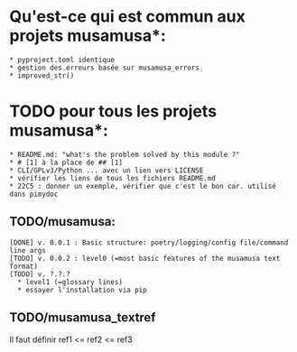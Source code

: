 # Qu'est-ce qui est commun aux projets musamusa*:

    * pyproject.toml identique
    * gestion des erreurs basée sur musamusa_errors
    * improved_str()

# TODO pour tous les projets musamusa*:

    * README.md: "what's the problem solved by this module ?"
    * # [1] à la place de ## [1]
    * CLI/GPLv3/Python ... avec un lien vers LICENSE
    * vérifier les liens de tous les fichiers README.md
    * 22C5 : donner un exemple, vérifier que c'est le bon car. utilisé dans pimydoc

## TODO/musamusa:

```
[DONE] v. 0.0.1 : Basic structure: poetry/logging/config file/command line args
[TODO] v. 0.0.2 : level0 (=most basic features of the musamusa text format)
[TODO] v. ?.?.?
  * level1 (=glossary lines)
  * essayer l'installation via pip
```

## TODO/musamusa_textref

Il faut définir ref1 <= ref2 <= ref3





